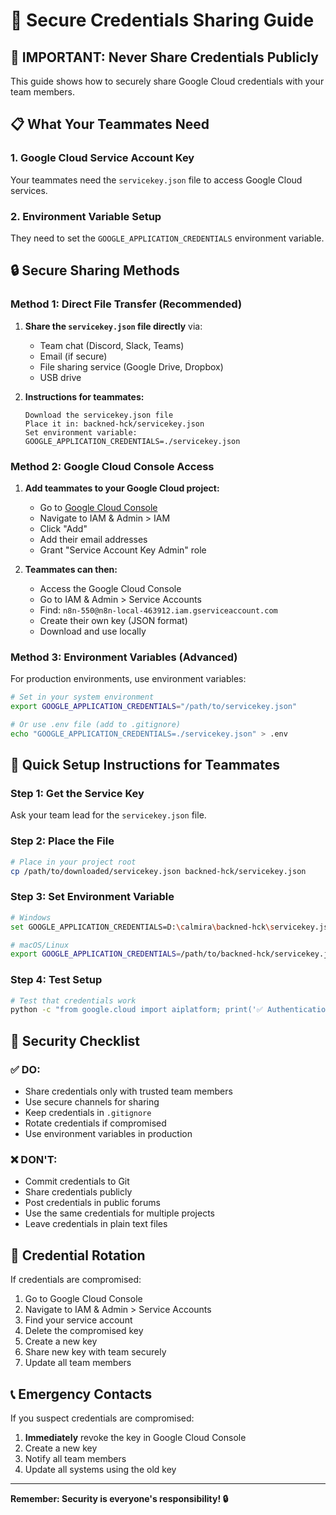 # 🔐 Secure Credentials Sharing Guide

## 🚨 IMPORTANT: Never Share Credentials Publicly

This guide shows how to securely share Google Cloud credentials with your team members.

## 📋 What Your Teammates Need

### 1. Google Cloud Service Account Key

Your teammates need the `servicekey.json` file to access Google Cloud services.

### 2. Environment Variable Setup

They need to set the `GOOGLE_APPLICATION_CREDENTIALS` environment variable.

## 🔒 Secure Sharing Methods

### Method 1: Direct File Transfer (Recommended)

1. **Share the `servicekey.json` file directly** via:

   - Team chat (Discord, Slack, Teams)
   - Email (if secure)
   - File sharing service (Google Drive, Dropbox)
   - USB drive

2. **Instructions for teammates:**
   ```
   Download the servicekey.json file
   Place it in: backned-hck/servicekey.json
   Set environment variable: GOOGLE_APPLICATION_CREDENTIALS=./servicekey.json
   ```

### Method 2: Google Cloud Console Access

1. **Add teammates to your Google Cloud project:**

   - Go to [Google Cloud Console](https://console.cloud.google.com/)
   - Navigate to IAM & Admin > IAM
   - Click "Add"
   - Add their email addresses
   - Grant "Service Account Key Admin" role

2. **Teammates can then:**
   - Access the Google Cloud Console
   - Go to IAM & Admin > Service Accounts
   - Find: `n8n-550@n8n-local-463912.iam.gserviceaccount.com`
   - Create their own key (JSON format)
   - Download and use locally

### Method 3: Environment Variables (Advanced)

For production environments, use environment variables:

```bash
# Set in your system environment
export GOOGLE_APPLICATION_CREDENTIALS="/path/to/servicekey.json"

# Or use .env file (add to .gitignore)
echo "GOOGLE_APPLICATION_CREDENTIALS=./servicekey.json" > .env
```

## 📝 Quick Setup Instructions for Teammates

### Step 1: Get the Service Key

Ask your team lead for the `servicekey.json` file.

### Step 2: Place the File

```bash
# Place in your project root
cp /path/to/downloaded/servicekey.json backned-hck/servicekey.json
```

### Step 3: Set Environment Variable

```bash
# Windows
set GOOGLE_APPLICATION_CREDENTIALS=D:\calmira\backned-hck\servicekey.json

# macOS/Linux
export GOOGLE_APPLICATION_CREDENTIALS=/path/to/backned-hck/servicekey.json
```

### Step 4: Test Setup

```bash
# Test that credentials work
python -c "from google.cloud import aiplatform; print('✅ Authentication successful!')"
```

## 🚨 Security Checklist

### ✅ DO:

- Share credentials only with trusted team members
- Use secure channels for sharing
- Keep credentials in `.gitignore`
- Rotate credentials if compromised
- Use environment variables in production

### ❌ DON'T:

- Commit credentials to Git
- Share credentials publicly
- Post credentials in public forums
- Use the same credentials for multiple projects
- Leave credentials in plain text files

## 🔄 Credential Rotation

If credentials are compromised:

1. Go to Google Cloud Console
2. Navigate to IAM & Admin > Service Accounts
3. Find your service account
4. Delete the compromised key
5. Create a new key
6. Share new key with team securely
7. Update all team members

## 📞 Emergency Contacts

If you suspect credentials are compromised:

1. **Immediately** revoke the key in Google Cloud Console
2. Create a new key
3. Notify all team members
4. Update all systems using the old key

---

**Remember: Security is everyone's responsibility! 🔒**
